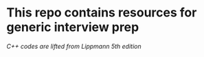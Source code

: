 <h1>This repo contains resources for generic interview prep</h1>

*C++ codes are lifted from Lippmann 5th edition*